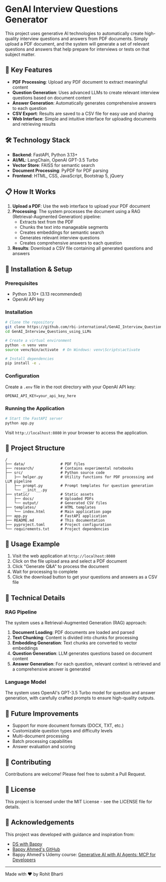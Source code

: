 # GenAI Interview Questions Generator

This project uses generative AI technologies to automatically create high-quality interview questions and answers from PDF documents. Simply upload a PDF document, and the system will generate a set of relevant questions and answers that help prepare for interviews or tests on that subject matter.

## 🔑 Key Features

- **PDF Processing**: Upload any PDF document to extract meaningful content
- **Question Generation**: Uses advanced LLMs to create relevant interview questions based on document content
- **Answer Generation**: Automatically generates comprehensive answers to each question
- **CSV Export**: Results are saved to a CSV file for easy use and sharing
- **Web Interface**: Simple and intuitive interface for uploading documents and retrieving results

## 🛠️ Technology Stack

- **Backend**: FastAPI, Python 3.13+
- **AI/ML**: LangChain, OpenAI GPT-3.5 Turbo
- **Vector Store**: FAISS for semantic search
- **Document Processing**: PyPDF for PDF parsing
- **Frontend**: HTML, CSS, JavaScript, Bootstrap 5, jQuery

## 📋 How It Works

1. **Upload a PDF**: Use the web interface to upload your PDF document
2. **Processing**: The system processes the document using a RAG (Retrieval-Augmented Generation) pipeline:
   - Extracts text from the PDF
   - Chunks the text into manageable segments
   - Creates embeddings for semantic search
   - Generates relevant interview questions
   - Creates comprehensive answers to each question
3. **Results**: Download a CSV file containing all generated questions and answers

## 🚀 Installation & Setup

### Prerequisites

- Python 3.10+ (3.13 recommended)
- OpenAI API key

### Installation

```bash
# Clone the repository
git clone https://github.com/rbi-international/GenAI_Interview_Questions_using_LLMs.git
cd GenAI_Interview_Questions_using_LLMs

# Create a virtual environment
python -m venv venv
source venv/bin/activate  # On Windows: venv\Scripts\activate

# Install dependencies
pip install -e .
```

### Configuration

Create a `.env` file in the root directory with your OpenAI API key:

```
OPENAI_API_KEY=your_api_key_here
```

### Running the Application

```bash
# Start the FastAPI server
python app.py
```

Visit `http://localhost:8080` in your browser to access the application.

## 📂 Project Structure

```
/
├── data/                # PDF files
├── research/            # Contains experimental notebooks
├── src/                 # Python source code
│   ├── helper.py        # Utility functions for PDF processing and LLM pipeline
│   ├── prompt.py        # Prompt templates for question generation
│   └── __init__.py
├── static/              # Static assets
│   ├── docs/            # Uploaded PDFs
│   └── output/          # Generated CSV files
├── templates/           # HTML templates
│   └── index.html       # Main application page
├── app.py               # FastAPI application
├── README.md            # This documentation
├── pyproject.toml       # Project configuration
└── requirements.txt     # Project dependencies
```

## 🤝 Usage Example

1. Visit the web application at `http://localhost:8080`
2. Click on the file upload area and select a PDF document
3. Click "Generate Q&A" to process the document
4. Wait for processing to complete
5. Click the download button to get your questions and answers as a CSV file

## 🧠 Technical Details

### RAG Pipeline

The system uses a Retrieval-Augmented Generation (RAG) approach:

1. **Document Loading**: PDF documents are loaded and parsed
2. **Text Chunking**: Content is divided into chunks for processing
3. **Embedding Generation**: Text chunks are converted to vector embeddings
4. **Question Generation**: LLM generates questions based on document content
5. **Answer Generation**: For each question, relevant context is retrieved and a comprehensive answer is generated

### Language Model

The system uses OpenAI's GPT-3.5 Turbo model for question and answer generation, with carefully crafted prompts to ensure high-quality outputs.

## 🔮 Future Improvements

- Support for more document formats (DOCX, TXT, etc.)
- Customizable question types and difficulty levels
- Multi-document processing
- Batch processing capabilities
- Answer evaluation and scoring

## 👥 Contributing

Contributions are welcome! Please feel free to submit a Pull Request.

## 📝 License

This project is licensed under the MIT License - see the LICENSE file for details.

## 🙏 Acknowledgements

This project was developed with guidance and inspiration from:
- [DS with Bappy](https://www.youtube.com/@dswithbappy)
- [Bappy Ahmed's GitHub](https://github.com/entbappy)
- Bappy Ahmed's Udemy course: [Generative AI with AI Agents: MCP for Developers](https://www.udemy.com/course/generative-ai-with-ai-agents-mcp-for-developers)

---

Made with ❤️ by Rohit Bharti